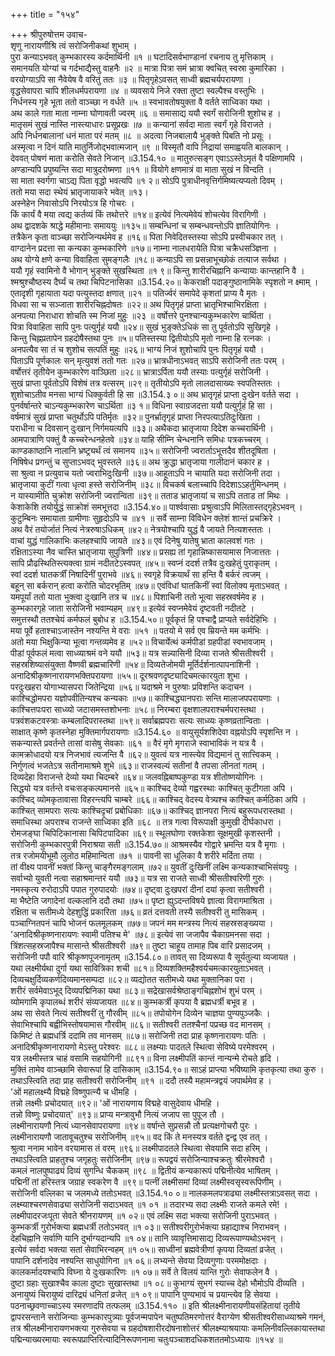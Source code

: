 +++
title = "१५४"

+++
श्रीपुरुषोत्तम उवाच-  
शृणु नारायणीश्रि त्वं सरोजिनीकथां शुभाम् ।  
पुरा कन्याऽभवत् कुम्भकारस्य कर्दमार्थिनी ॥१ ॥
घटादिसर्वभाण्डानां रचनाय तु मृत्तिकाम् ।  
समानयति योग्यां च गर्दभाद्यैस्तु वाहनैः ॥२ ॥
मात्रा पित्रा समं भ्रात्रा क्वचित् स्वस्रा कुमारिका ।  
वरयोग्याऽपि सा नैवेयेष वै वरितुं ततः ॥३ ॥
पितृगृहेऽवसत् साध्वी ब्रह्मचर्यपरायणा ।  
वृद्धसेवापरा चापि शीलधर्मपरायणा ॥४ ॥
व्यवसाये निजे रक्ता तुष्टा स्वल्पैश्च वस्तुभिः ।  
निर्धनस्य गृहे भूता ततो वाञ्च्छा न वर्धते ॥५ ॥
स्वभावतोषयुक्ता वै वर्तते साध्विका यथा ।  
अथ काले गता माता नाम्ना घोणावती ज्वरम् ॥६ ॥
समासाद्य ययौ स्वर्गं सरोजिनी शुशोच ह ।  
मातृसमं सुखं नास्ति नास्त्याधारः प्रसूप्रखः ॥७ ॥
कन्यानां सर्वदा माता स्वर्गं गृहे विराजते ।  
अपि निर्धनबालानां धनं माता परं मतम् ॥८ ॥
अदत्वा निजबालायै भुङ्क्ते पिबति नो प्रसूः ।  
अस्मृत्वा न दिनं याति मातुर्निजोद्भवात्मजान् ॥९ ॥
विस्मृतौ वापि निद्रायां समाह्वयति बालकान् ।  
देववत् पोषणं माता करोति सेवते निजान् ॥3.154.१० ॥
मातुरुत्सङ्ग एवाऽऽस्तेऽमृतं वै पक्षिणामपि ।  
अण्डान्यपि प्रपुष्यन्ति सदा मात्रुदरोष्मणा ॥११ ॥
वियोगे क्षणमात्रं वा माता सुखं न विन्दति ।  
सा माता स्वर्गगा चाऽद्य पिता वृद्धो भवत्यपि ॥१ २॥
सोऽपि पुत्राधीनवृत्तिर्गमिष्यत्यप्यतो दिवम् ।  
ततो मया सदा स्थेयं भ्रातृजायाकरे भवेत् ॥१३।  
अस्नेहेन निवासोऽपि निरयोऽत्र हि गोचरः ।  
किं कार्यं वै मया त्वद्य कर्तव्यं किं तथोत्तरे ॥१४॥
इत्येवं नित्यमेवेयं शोचत्येव विरागिणी ।  
अथ द्वादशके श्राद्धे महीमानाः समाययुः ॥१३५॥
सम्बन्धिनां च सम्बन्धवन्तोऽपि ज्ञातियोगिनः ।  
तत्रैकेन कृता वाञ्च्छा सरोजिन्यर्थमेव ह ॥१६॥
पिता निवेदितस्तस्या सोऽपि प्रस्वीचकार तत् ।  
वाग्दानेन प्रदत्ता सा कन्यका कुम्भकारिणे ॥१७॥
नाम्ना नालधरायेति पित्रा चक्रैधसञ्ज्ञिना ।  
अथ योग्ये क्षणे कन्या विवाहिता सुमङ्गलैः ॥१८॥
कन्याऽपि सा प्रसन्नाभूच्छोकं तत्याज सर्वथा ।  
ययौ गृहं स्वामिनो वै भोगान् भुङ्क्ते सुखस्थिता ॥१ ९॥
किन्तु शारीरचिह्नानि कन्यायाः कान्तहानि वै ।  
श्मश्रुश्चौष्ठस्य दैर्घ्यं च तथा चिपिटनासिका ॥3.154.२०॥
केकराक्षी पदाङ्गुष्ठानामिके स्पृशतो न क्ष्माम् ।  
एतादृशी गृहायाता यदा पत्युस्तदा क्षणात् ॥२१ ॥
पतिर्ज्वरं समापेदे कृशतां प्राप्य वै मृतः ।  
विधवा सा च सञ्जाता शारीरचिह्नदोषतः ॥२२॥
अथ पितृगृहं प्राप्ता भ्रातृभिश्चाभिरक्षिता ।  
अनपत्या निराधारा शोचति स्म निजां मुहुः ॥२३ ॥
वर्षोत्तरे पुनश्चान्यकुम्भकारेण चार्थिता ।  
पित्रा विवाहिता सापि पुनः पत्युर्गृहं ययौ ॥२४॥
सुखं भुङ्क्तेऽधिकं सा तु पूर्वतोऽपि सुखिगृहे ।  
किन्तु चिह्नप्रतापेन ग्रहदोषैस्तथा पुनः ॥५॥
पतिस्तस्या द्वितीयोऽपि मृतो नाम्ना हि रत्नकः ।  
अनपत्यैव सा तं च शुशोच सत्पतिं मुहुः ॥२६॥
भाग्यं निजं शुशोचापि पुनः पितृगृहं ययौ ।  
पिताऽपि पूर्णकालः सन् मृत्युवशं ततो गतः ॥२७॥
भ्रात्रधीनाऽभवत् साऽपि सरोजिनी ततः परम् ।  
वर्षोत्तरं तृतीयेन कुम्भकारेण वाञ्छिता ॥२८॥
भ्रात्राऽर्पिता ययौ तस्याः पत्युर्गृहं सरोजिनी ।  
सुखं प्राप्ता पूर्वतोऽपि विशेषं तत्र वत्सरम् ॥२९॥
तृतीयोऽपि मृतो लालदासाख्यः स्वपतिस्ततः ।  
शुशोचाऽतीव मनसा भाग्यं धिक्कुर्वती हि सा ॥3.154.३ ०॥
अथ भ्रातृगृहं प्राप्ता दुःखेन वर्तते सदा ।  
पुनर्वर्षान्तरे चाऽन्यकुम्भकारेण चाऽर्थिता ॥३ १॥
विधिना स्वाग्रजदत्ता ययौ पत्युर्गृहं हि सा ।  
वर्षमात्रं सुखं प्राप्ता चतुर्थोऽपि पतिर्मृतः ॥३२॥
पुनर्भ्रातृगृहं प्राप्ता निरपत्याऽतिदुःखिता ।  
पराधीना च दिवसान् दुःखान् निर्गमयत्यपि ॥३३॥
अथैकदा भ्रातृजाया दिदेश कच्चरार्थिनी ।  
आमपात्राणि पक्तुं वै कच्चरेन्धनहेतवे ॥३४॥
याहि सीम्नि चेन्धनानि समिधः पत्रकच्चरम् ।  
काण्डकाष्ठानि नालानि भ्रष्ट्र्यर्थं त्वं समानय ॥३५॥
सरोजिनी ज्वरार्ताऽभूत्तदैव शीतदूषिता ।  
निषिषेध प्रगन्तुं च सुप्ताऽभवद् भुवस्तले ॥३६॥
अथ क्रुद्धा भ्रातृजाया गालीदानं चकार ह ।  
सा श्रुत्वा न प्रत्युवाच यतो ज्वराभिदुःखिनी ॥३७॥
आहूताऽपि न चायाति यदा सरोजिनी तदा ।  
भ्रातृजाया कुटीं गत्वा धृत्वा हस्ते सरोजिनीम् ॥३८॥
विचकर्ष बलाच्चापि दिदेशाऽऽहर्तुमिन्धनम् ।  
न यास्यामीति चुक्रोश सरोजिनी ज्वरान्विता ॥३९॥
तताड भ्रातृजायां च साऽपि तताड तां मिथः ।  
केशाकेशि तयोर्युद्धं साक्रोशं समभूत्तदा ॥3.154.४०॥
पार्श्ववासाः प्रश्रुत्वाऽपि मिलितास्तद्गृहेऽभवन् ।  
कुटुम्बिनः समायाता ग्रामीणाः सुहृदोऽपि च ॥४१ ॥
सर्वे साम्ना विविधेन क्लेशं शान्तं प्रचक्रिरे ।  
अथ वैरं तयोर्जातं नित्यं नेत्ररुषाऽधिकम् ॥४२॥
नेत्रयोश्चापि युद्धं वै जायते नित्यशस्ततः ।  
वाचां युद्धं गालिकाभिः कलहश्चापि जायते ॥४३॥
एवं दिनेषु यातेषु भ्राता कालवशं गतः ।  
रक्षिताऽस्या नैव चास्ति भ्रातृजाया सुपुत्रिणी ॥४४॥
प्रसह्य तां गृहान्निष्कासयामास निजात्ततः ।  
सापि प्रौढस्थितिस्त्यक्त्वा ग्रामं नदीतटेऽस्वपत् ॥४५॥
स्वप्नं ददर्श तत्रैव दुःखहेतुं पुराकृतम् ।  
स्वां ददर्श घातकर्त्रीं निषादिनीं पुराभवे ॥४६॥
स्वगृहे विक्रयार्थं सा हन्ति वै बर्करं त्वजम् ।  
बहून् सा बर्करान् हत्वा करोति चोदरभृतिम् ॥४७॥
एवंविधां घातकिनीं स्वां विलोक्य मृताऽभवत् ।  
यमपूर्यां ततो याता भुक्त्वा दुःखानि तत्र च ॥४८॥
पिशाचिनी ततो भूत्वा सहस्रवर्षमेव ह ।  
कुम्भकारगृहे जाता सरोजिनी भवाम्यहम् ॥४९॥
इत्येवं स्वप्नमेवेयं दृष्टवती नदीतटे ।  
समुत्तस्थौ ततश्चेयं कर्मफलं बुबोध ह ॥3.154.५०॥
पूर्वकृतं हि पश्चाद्वै प्राप्यते सर्वदेहिभिः ।  
मया पूर्वे हताश्चाऽजास्तेन नश्यन्ति मे वराः ॥५१ ॥
पतयो मे सर्व एव म्रियन्ते मम कर्मभिः ।  
अतो मया भिक्षुकिन्या भूत्वा गन्तव्यमेव ह ॥५२॥
विचार्येत्थं कर्मपीडां ग्रहपीडां स्वभावजाम् ।  
पीडां पूर्वफलं मत्वा साध्व्याश्रमं वने ययौ ॥५३॥
यत्र सन्न्यासिनी दिव्या राजते श्रीसतीश्वरी ।  
सहस्रशिष्यासंयुक्ता वैष्णवी ब्रह्मचारिणी ॥५४॥
दिव्यतेजोमयी मूर्तिर्दर्शनात्पापनाशिनी ।  
अनादिश्रीकृष्णनारायणभक्तिपरायणा ॥५५॥
दूरश्रवणदृष्ट्यादिचमत्कारयुता शुभा ।  
परदुःखहरा योगाभ्यासपरा जितेन्द्रिया ॥५६॥
यदाश्रमे न पुरुषाः प्रविशन्ति कदाचन ।  
काश्चिद्धोमपरा यज्ञोपवीतिन्यश्च कन्यकाः ॥५७॥
काश्चिद्ध्यानपराः सन्ति मालाजपपरायणाः ।  
काश्चित्तपःपरा साध्व्यो जटासमस्तशोभनाः ॥५८॥
निरम्बरा वृक्षशालपराश्चर्मपरास्तथा ।  
पत्रवंशकटवस्त्राः कम्बलादिपरास्तथा ॥५९॥
सर्वाब्रह्मपराः सत्यः साध्व्यः कृष्णव्रतान्विताः ।  
साक्षात् कृष्णे कृतस्नेहा मुक्तिमार्गपरायणाः ॥3.154.६० ॥
वायुसूर्यशशिदेवा वह्नयोऽपि स्पृशन्ति न ।  
सकन्यास्ते प्रवर्तन्ते तासां वासेषु सेवकाः ॥६१ ॥
वैरं मृगे मृगराजे स्वाभाविकं न यत्र वै ।  
कामक्रोधादयो यत्र निजभावं त्यजन्ति वै ॥६२॥
युवत्वं यत्र नास्त्येव विद्यमानं तु सात्त्विकम् ।  
निर्गुणत्वं भजतेऽत्र सतीनामाश्रमे शुभे ॥६३॥
राजस्वल्यं सतीनां वै तपसा लीनतां गतम् ।  
दिव्यदेहा विराजन्ते देव्यो यथा चिदम्बरे ॥६४॥
जलवह्निबाष्पकुण्डा यत्र शीतोष्णयोगिनः ।  
सिद्धयो यत्र वर्तन्ते वचःसङ्कल्पमानसे ॥६५॥
काश्चिद् देव्यो गह्वरस्थाः काश्चित् कुटीगता अपि ।  
काश्चिद् व्योमकृतावासा विहरन्त्यपि चाम्बरे ॥६६॥
काश्चिद् वेदस्य वेत्र्यश्च काश्चित् कर्मठिका अपि ।  
काश्चित् सामपराः सत्यः काश्चिदृचां प्रबोधिकाः ॥६७॥
काश्चिद् ज्ञानपरा नित्यं बहुरूपधरास्तथा ।  
समाधिस्था अपराश्च राजन्ते साध्विका इति ॥६८ ॥
तत्र गत्वा विरूपाक्षी कुमुखी दीर्घकाधरा ।  
रोमजङ्घा चिपिटिकानासा चिपिटपादिका ॥६९॥
स्थूलघोणा रक्तकेशा सूक्षमुखी कृशस्तनी ।  
सरोजिनी कुम्भकारपुत्री निराश्रया सती ॥3.154.७०॥
आश्रमस्यैव गोद्वारे भ्रमन्ति यत्र वै मृगाः ।  
तत्र रजोमयीभूमौ लुलोठ महिमान्विता ॥७१ ॥
पावनी सा धूलिका वै शरीरे मर्दिता तया ।  
तां वीक्ष्य पावनीं भक्तां किन्तु चाङ्गैरमङ्गलाम् ॥७२॥
युवतीं दुःखिनीं लक्ष्मि कन्यकाश्चाभिसंययुः ।  
सर्वाभ्यो युवती नत्वा सहाश्रमान्तरं ययौ ॥७३॥
यत्र सा राजते साध्वी श्रीसतीश्वरिणी गुरुः ।  
नमस्कृत्य रुरोदाऽपि पपात गुरुपादयोः ॥७४॥
दृष्ट्वा दुःखपरां दीनां दयां कृत्वा सतीश्वरी ।  
मा भैष्टेति जगादेनां वल्कलानि ददौ तथा ॥७५॥
पृष्टा ह्युऽदन्तविषये ज्ञात्वा विरागमाश्रिता ।  
रक्षिता च सतीमध्ये देहशुद्धिं प्रकारिता ॥७६॥
व्रतं दत्तवती तस्यै सतीश्वरी तु मासिकम् ।  
पञ्चाग्नितपनं चापि भोजनं फलमूलकम् ॥७७॥
जपनं मम मन्त्रस्य नित्यं सहस्रसङ्ख्यया ।  
'अनादिश्रीकृष्णनारायणः स्वामी पतिश्च मे' ॥७८॥
इत्येवं सा जजापैव चैकाग्रमनसा सदा ।  
त्रिंशत्सहस्रजापैश्च मासान्ते श्रीसतीश्वरी ॥७९॥
तुष्टा चाहूय तामाह पिब वारि प्रसादजम् ।  
सरोजिनी पपौ वारि श्रीकृष्णपूजनामृतम् ॥3.154.८०॥
तावत् सा दिव्यरूपा वै सूर्यतुल्या व्यजायत ।  
यथा लक्ष्मीर्यथा दुर्गा यथा सावित्रिका शची ॥८१॥
दिव्यशक्तिमहैश्वर्यचमत्कारयुताऽभवत् ।  
दिव्यचक्षुर्दिव्यकर्णदिव्यमानसम्पदा ॥८२॥
व्यद्योतत सतीमध्ये यथा मुक्तानिका परा ।  
शरीरं सर्वमेवाऽभूद् दिव्यपद्मिनिका यथा ॥८३॥
सद्रेखासर्वश्रेष्ठाङ्गचिह्नशोभं शुभं परम् ।  
व्योमगामि कृपालब्धं शरीरं संव्यजायत ॥८४॥
कुम्भकर्त्री कृपया वै ब्रह्मधर्त्री बभूव ह ।  
अथ सा सेवते नित्यं सतीश्वरीं तु गौरवीम् ॥८५॥
तपोयोगेन दिव्येन चाज्ञया पुण्यपुञ्जकैः ।  
सेवाभिश्चापि बह्वीभिस्तोषयामास गौरवीम् ॥८६॥
सतीश्वरी ततश्चैनां पप्रच्छ वद मानसम् ।  
किमिष्टं ते ब्रह्मधर्त्रि ददामि तव मानसम् ॥८७॥
सरोजिनी तदा प्राह कृष्णनारायणः पतिः ।  
अनादिश्रीकृष्णनारायणो मेऽस्तु परेश्वरः ॥८८॥
लक्ष्म्याः पादतले स्थित्वा सेविष्ये परमेश्वरम् ।  
यत्र लक्ष्मीस्तत्र चाहं वसामि सहयोगिनी ॥८९१॥
विना लक्ष्मीपतिं कान्तं नान्यन्मे रोचते हृदि ।  
मुक्तिं तामेव वाञ्च्छामि सेवारूपां हि दासिकाम् ॥3.154.९०॥
साऽहं प्राप्त्या भविष्यामि कृतकृत्या तथा कुरु ।  
तथाऽस्त्विति तदा प्राह सतीश्वरी सरोजिनीम् ॥९१ ॥
ददौ तस्यै महामन्त्रद्वयं जपार्थमेव ह ।  
'ओं महालक्ष्म्यै विद्महे विष्णुपत्न्यै च धीमहि ।  
तन्नो लक्ष्मीः प्रचोदयात् ॥९२॥
'ओं नारायणाय विद्महे वासुदेवाय धीमहि ।  
तन्नो विष्णुः प्रचोदयात्' ॥९३॥
प्राप्य मन्त्रावुभौ नित्यं जजाप सा पुपूज तौ ।  
लक्ष्मीनारायणौ नित्यं ध्यानसेवापरायणा ॥९४॥
वर्षान्ते सुप्रसन्नौ तौ प्रत्यक्षगोचरौ पुरः ।  
लक्ष्मीनारायणौ जातावूचतुश्च सरोजिनीम् ॥९५॥
वद किं ते मनस्यत्र वर्तते द्वन्द्व एव तत् ।  
श्रुत्वा ननाम भावेन वरयामास तं वरम् ॥९६॥
लक्ष्मीपादतले स्थित्वा सेवयामि सदा हरिम् ।  
तथाऽस्त्विति प्राहतुश्च जगृहतुः सरोजिनीम् ॥९७॥
रूपद्वयं सरोजिन्याश्चक्रतुः श्रीरमेश्वरौ ।  
कमलं नालपुष्पाढ्यं दिव्यं सुगन्धि चैककम् ॥९८ ॥
द्वितीयं कन्यकारूपं पद्मिनीत्येव भाषितम् ।  
पद्मिनीं तां हरिस्तत्र जग्राह स्वकरेण वै ॥९९॥
पत्नीं लक्ष्मीसमां दिव्यां लक्ष्मीस्वसृस्वरूपिणीम् ।  
सरोजिनी वल्लिका च जलमध्ये ततोऽभवत् ॥3.154.१० ०॥
नालकमलपत्राढ्या लक्ष्मीस्तत्राऽवसत् सदा ।  
लक्ष्म्याश्चरणसेवाढ्या सरोजिनी सदाऽभवत् ॥१ ०१ ॥
तदारभ्य सदा लक्ष्मीः राजते कमले रमे! ।  
लक्ष्मीपादरजःपूता सेवते श्रीनरायणम् ॥१ ०२॥
एवं लक्ष्मि सदा भक्त्या सरोजिनी पुराऽभवत् ।  
कुम्भकर्त्री गुरोर्भक्त्या ब्रह्मधर्त्री ततोऽभवत् ॥१ ०३॥
सतीश्वरीगुरोर्भक्त्या ग्रहाद्याश्च निराभवन् ।  
देहचिह्नानि सर्वाणि यानि दुर्भाग्यदान्यपि ॥१ ०४॥
तानि व्यावृत्तिमासाद्य दिव्यरूपाण्यथोऽभवन् ।  
इत्येवं सर्वदा भक्त्या सतां सेवाभिरन्वहम् ॥१ ०५॥
साध्वीनां ब्रह्मवेत्रीणां कृपया दिव्यतां व्रजेत् ।  
पापानि दर्शनादेव नश्यन्ति साधुयोगिना ॥१ ०६॥
लभ्यन्ते सेवया दिव्यगुणाः परममोक्षदाः ।  
कालकर्मादयश्चापि विघ्ना ये दुःखकारिणः ॥१ ०७॥
सर्वे ते विलयं यान्ति गुरोः सेवाफलेन वै ।  
दुष्टा ग्रहाः सुखाश्चैव काला दुष्टाः सुखास्तथा ॥१ ०८॥
कुभाग्यं सुभगं स्याच्च देहो भौमोऽपि दीव्यति ।  
अनायुष्यं चिरायुष्यं दारिद्र्यं धनितां व्रजेत् ॥१ ०९॥
पापानि पुण्यभावं च प्रयान्त्येव हि सेवया ।  
पठनाच्छ्रवणाच्चाऽस्य स्मरणादपि तत्फलम् ॥3.154.११० ॥
इति श्रीलक्ष्मीनारायणीयसंहितायां तृतीये द्वापरसन्ताने सरोजिन्याः कुम्भकारपुत्र्याः पूर्वजन्मपापेन चतुष्पतिमरणोत्तरं वैराग्येण श्रीसतीश्वरीसाध्व्याश्रमे गमनं, तत्र श्रीलक्ष्मीनारायणभक्त्या गुरुसेवया च ग्रहदोषशारीरदोषनाशोत्तरं श्रीलक्ष्म्याश्रयायाः कमलिनीवल्लिकायास्तथा पद्मिन्याख्यरमायाः स्वरूपप्राप्तिरित्यादिनिरूपणनामा चतुःपञ्चाशदधिकशततमोऽध्यायः ॥१५४ ॥
    
